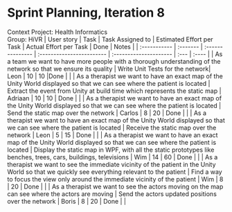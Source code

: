 # Sprint Planning, Iteration 8

Context Project: Health Informatics  
Group: HiVR
| User story   | Task     | Task Assigned to | Estimated Effort per Task | Actual Effort per Task | Done | Notes |
| :----------- | :------- | :--------------- | :------------------------ | :--------------------- | :--- | :---- |
| As a team we want to have more people with a thorough understanding of the network so that we ensure its quality | Write Unit Tests for the network| Leon | 10 | 10 |Done | |
| As a therapist we want to have an exact map of the Unity World displayed so that we can see where the patient is located | Extract the event from Unity at build time which represents the static map | Adriaan  | 10 | 10 | Done | |
| As a therapist we want to have an exact map of the Unity World displayed so that we can see where the patient is located | Send the static map over the network | Carlos | 8 | 20 | Done | |
| As a therapist we want to have an exact map of the Unity World displayed so that we can see where the patient is located | Receive the static map over the network | Leon | 5 | 15 | Done | |
| As a therapist we want to have an exact map of the Unity World displayed so that we can see where the patient is located | Display the static map in WPF, with all the static prototypes like benches, trees, cars, buildings, televisions | Wim | 14 | 60 | Done |  |
| As a therapist we want to see the immediate vicinity of the patient in the Unity World so that we quickly see everything relevant to the patient | Find a way to focus the view only around the immediate vicinity of the patient | Wim | 8 | 20 | Done | |
| As a therapist we want to see the actors moving on the map can see where the actors are moving | Send the actors updated positions over the network | Boris | 8 | 20 | Done | |